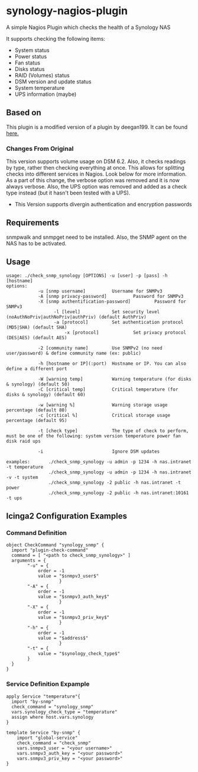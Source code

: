 # synology-nagios-plugin
A simple Nagios Plugin which checks the health of a Synology NAS

It supports checking the following items:
* System status
* Power status
* Fan status
* Disks status
* RAID (Volumes) status
* DSM version and update status
* System temperature
* UPS information (maybe)

## Based on
This plugin is a modified version of a plugin by deegan199. It can be found [here.](https://exchange.nagios.org/directory/Plugins/Network-and-Systems-Management/Others/Synology-status/details)

### Changes From Original
This version supports volume usage on DSM 6.2. Also, it checks readings by type,
rather then checking everything at once. This allows for splitting checks into
different services in Nagios. Look below for more information. As a part of this
change, the verbose option was removed and it is now always verbose. Also, the
UPS option was removed and added as a check type instead (but it hasn't been tested with a UPS).

- This Version supports divergin authentication and encryption passwords


## Requirements
snmpwalk and snmpget need to be installed. Also, the SNMP agent on the NAS has to be activated.

## Usage
```
usage: ./check_snmp_synology [OPTIONS] -u [user] -p [pass] -h [hostname]
options:
            -u [snmp username]          Username for SNMPv3
            -A [snmp privacy-password]          Password for SNMPv3
            -X [snmp authentification-password]         Password for SNMPv3
                  -l [level]            Set security level (noAuthNoPriv|authNoPriv|authPriv) (default AuthPriv)
                  -a [protocol]         Set authentication protocol (MD5|SHA) (default SHA)
                      -x [protocol]             Set privacy protocol (DES|AES) (default AES)

            -2 [community name]         Use SNMPv2 (no need user/password) & define community name (ex: public)

            -h [hostname or IP](:port)  Hostname or IP. You can also define a different port

            -W [warning temp]           Warning temperature (for disks & synology) (default 50)
            -C [critical temp]          Critical temperature (for disks & synology) (default 60)

            -w [warning %]              Warning storage usage percentage (default 80)
            -c [critical %]             Critical storage usage percentage (default 95)

            -t [check type]             The type of check to perform, must be one of the following: system version temperature power fan disk raid ups

            -i                          Ignore DSM updates

examples:       ./check_snmp_synology -u admin -p 1234 -h nas.intranet -t temperature
                ./check_snmp_synology -u admin -p 1234 -h nas.intranet -v -t system
                ./check_snmp_synology -2 public -h nas.intranet -t power
                ./check_snmp_synology -2 public -h nas.intranet:10161 -t ups
```

## Icinga2 Configuration Examples
### Command Definition
```
object CheckCommand "synology_snmp" {
  import "plugin-check-command"
  command = [ "<path to check_snmp_synology>" ]
  arguments = {
		"-u" = {
			order = -1
			value = "$snmpv3_user$"
					}
		"-A" = {
			order = -1
			value = "$snmpv3_auth_key$"
					}
		"-X" = {
			order = -1
			value = "$snmpv3_priv_key$"
					}
		"-h" = {
			order = -1
			value = "$address$"
					}
		"-t" = {
			value = "$synology_check_type$"
		}
  }
}
```

### Service Definition Expample
```
apply Service "temperature"{
  import "by-snmp"
  check_command = "synology_snmp"
  vars.synology_check_type = "temperature"
  assign where host.vars.synology
}

```
```
template Service "by-snmp" {
	import "global-service"
	check_command = "check_snmp"
	vars.snmpv3_user = "<your username>"
	vars.snmpv3_auth_key = "<your password>"
	vars.snmpv3_priv_key = "<your password>"
}
```
